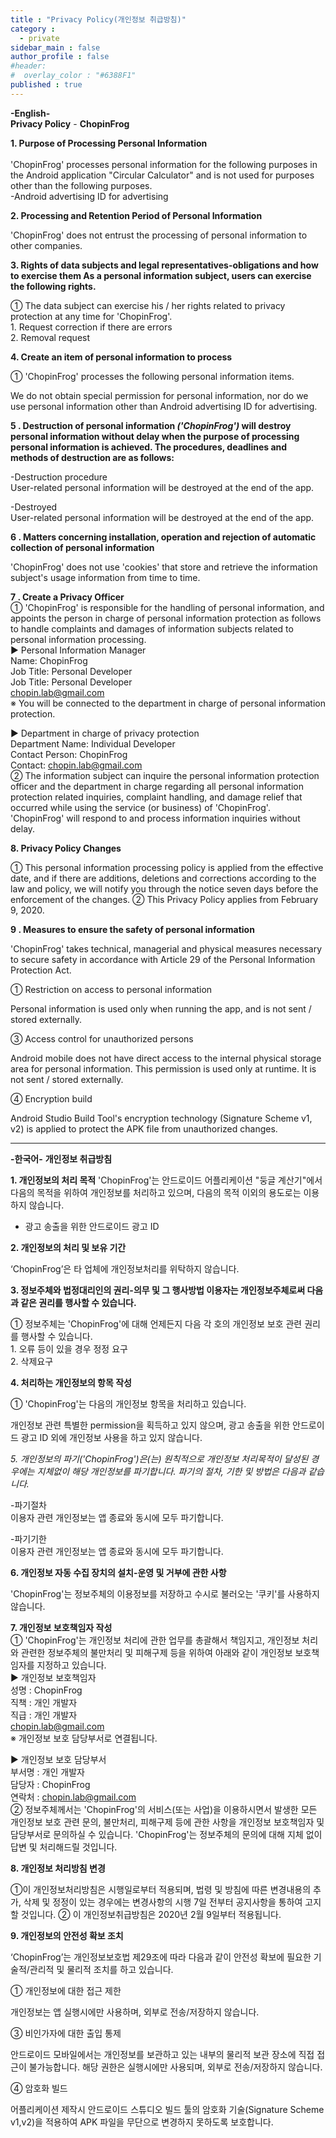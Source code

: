 ```yaml
---
title : "Privacy Policy(개인정보 취급방침)"
category :
  - private
sidebar_main : false
author_profile : false
#header:
#  overlay_color : "#6388F1"
published : true
---
```


**-English-** <br/>
**Privacy Policy** - **ChopinFrog**

**1\. Purpose of Processing Personal Information** <br/><br/> 'ChopinFrog' processes personal information for the following purposes in the Android application "Circular Calculator" and is not used for purposes other than the following purposes.<br/>
-Android advertising ID for advertising

**2\. Processing and Retention Period of Personal Information**

'ChopinFrog' does not entrust the processing of personal information to other companies.

**3\. Rights of data subjects and legal representatives-obligations and how to exercise them As a personal information subject, users can exercise the following rights.**

① The data subject can exercise his / her rights related to privacy protection at any time for 'ChopinFrog'. <br/>
1\. Request correction if there are errors <br/>
2\. Removal request <br/>

**4\. Create an item of personal information to process**

① 'ChopinFrog' processes the following personal information items.

We do not obtain special permission for personal information, nor do we use personal information other than Android advertising ID for advertising.

**5 \. Destruction of personal information *('ChopinFrog')* will destroy personal information without delay when the purpose of processing personal information is achieved. The procedures, deadlines and methods of destruction are as follows:**

-Destruction procedure <br/>
User-related personal information will be destroyed at the end of the app.

-Destroyed <br/>
User-related personal information will be destroyed at the end of the app.

**6 \. Matters concerning installation, operation and rejection of automatic collection of personal information**

'ChopinFrog' does not use 'cookies' that store and retrieve the information subject's usage information from time to time.

**7 \. Create a Privacy Officer** <br/>
① 'ChopinFrog' is responsible for the handling of personal information, and appoints the person in charge of personal information protection as follows to handle complaints and damages of information subjects related to personal information processing. <br/>
▶ Personal Information Manager <br/>
Name: ChopinFrog <br/>
Job Title: Personal Developer <br/>
Job Title: Personal Developer <br/>
chopin.lab@gmail.com <br/>
※ You will be connected to the department in charge of personal information protection.

▶ Department in charge of privacy protection <br/>
Department Name: Individual Developer <br/>
Contact Person: ChopinFrog <br/>
Contact: chopin.lab@gmail.com <br/>
② The information subject can inquire the personal information protection officer and the department in charge regarding all personal information protection related inquiries, complaint handling, and damage relief that occurred while using the service (or business) of 'ChopinFrog'. 'ChopinFrog' will respond to and process information inquiries without delay.

**8\. Privacy Policy Changes**

① This personal information processing policy is applied from the effective date, and if there are additions, deletions and corrections according to the law and policy, we will notify you through the notice seven days before the enforcement of the changes.
② This Privacy Policy applies from February 9, 2020.

**9 \. Measures to ensure the safety of personal information**

'ChopinFrog' takes technical, managerial and physical measures necessary to secure safety in accordance with Article 29 of the Personal Information Protection Act.

① Restriction on access to personal information

Personal information is used only when running the app, and is not sent / stored externally.

③ Access control for unauthorized persons

Android mobile does not have direct access to the internal physical storage area for personal information. This permission is used only at runtime. It is not sent / stored externally.

④ Encryption build

Android Studio Build Tool's encryption technology (Signature Scheme v1, v2) is applied to protect the APK file from unauthorized changes.

---

**-한국어-** 
**개인정보 취급방침**

**1\. 개인정보의 처리 목적** 'ChopinFrog'는 안드로이드 어플리케이션 "둥글 계산기"에서 다음의 목적을 위하여 개인정보를 처리하고 있으며, 다음의 목적 이외의 용도로는 이용하지 않습니다.
- 광고 송출을 위한 안드로이드 광고 ID

**2\. 개인정보의 처리 및 보유 기간**

‘ChopinFrog’은 타 업체에 개인정보처리를 위탁하지 않습니다.

**3\. 정보주체와 법정대리인의 권리-의무 및 그 행사방법 이용자는 개인정보주체로써 다음과 같은 권리를 행사할 수 있습니다.**

① 정보주체는 'ChopinFrog'에 대해 언제든지 다음 각 호의 개인정보 보호 관련 권리를 행사할 수 있습니다.<br/>
1\. 오류 등이 있을 경우 정정 요구<br/>
2\. 삭제요구<br/>

**4\. 처리하는 개인정보의 항목 작성**

① 'ChopinFrog'는 다음의 개인정보 항목을 처리하고 있습니다.

개인정보 관련 특별한 permission을 획득하고 있지 않으며, 광고 송출을 위한 안드로이드 광고 ID 외에 개인정보 사용을 하고 있지 않습니다.

**5\. 개인정보의 파기*('ChopinFrog')*은(는) 원칙적으로 개인정보 처리목적이 달성된 경우에는 지체없이 해당 개인정보를 파기합니다. 파기의 절차, 기한 및 방법은 다음과 같습니다.**

-파기절차<br/>
이용자 관련 개인정보는 앱 종료와 동시에 모두 파기합니다.

-파기기한<br/>
이용자 관련 개인정보는 앱 종료와 동시에 모두 파기합니다.

**6\. 개인정보 자동 수집 장치의 설치-운영 및 거부에 관한 사항**

'ChopinFrog'는 정보주체의 이용정보를 저장하고 수시로 불러오는 '쿠키'를 사용하지 않습니다.

**7\. 개인정보 보호책임자 작성**<br/>
① 'ChopinFrog'는 개인정보 처리에 관한 업무를 총괄해서 책임지고, 개인정보 처리와 관련한 정보주체의 불만처리 및 피해구제 등을 위하여 아래와 같이 개인정보 보호책임자를 지정하고 있습니다.<br/>
▶ 개인정보 보호책임자<br/>
성명 : ChopinFrog<br/>
직책 : 개인 개발자<br/>
직급 : 개인 개발자<br/>
chopin.lab@gmail.com<br/>
※ 개인정보 보호 담당부서로 연결됩니다.

▶ 개인정보 보호 담당부서<br/>
부서명 : 개인 개발자<br/>
담당자 : ChopinFrog<br/>
연락처 : chopin.lab@gmail.com<br/>
② 정보주체께서는 'ChopinFrog'의 서비스(또는 사업)을 이용하시면서 발생한 모든 개인정보 보호 관련 문의, 불만처리, 피해구제 등에 관한 사항을 개인정보 보호책임자 및 담당부서로 문의하실 수 있습니다. 'ChopinFrog'는 정보주체의 문의에 대해 지체 없이 답변 및 처리해드릴 것입니다.

**8\. 개인정보 처리방침 변경**

①이 개인정보처리방침은 시행일로부터 적용되며, 법령 및 방침에 따른 변경내용의 추가, 삭제 및 정정이 있는 경우에는 변경사항의 시행 7일 전부터 공지사항을 통하여 고지할 것입니다.
② 이 개인정보취급방침은 2020년 2월 9일부터 적용됩니다.

**9\. 개인정보의 안전성 확보 조치**

‘ChopinFrog’는 개인정보보호법 제29조에 따라 다음과 같이 안전성 확보에 필요한 기술적/관리적 및 물리적 조치를 하고 있습니다.

① 개인정보에 대한 접근 제한

개인정보는 앱 실행시에만 사용하며, 외부로 전송/저장하지 않습니다.

③ 비인가자에 대한 출입 통제

안드로이드 모바일에서는 개인정보를 보관하고 있는 내부의 물리적 보관 장소에 직접 접근이 불가능합니다. 해당 권한은 실행시에만 사용되며, 외부로 전송/저장하지 않습니다.

④ 암호화 빌드

어플리케이션 제작시 안드로이드 스튜디오 빌드 툴의 암호화 기술(Signature Scheme v1,v2)을 적용하여 APK 파일을 무단으로 변경하지 못하도록 보호합니다.